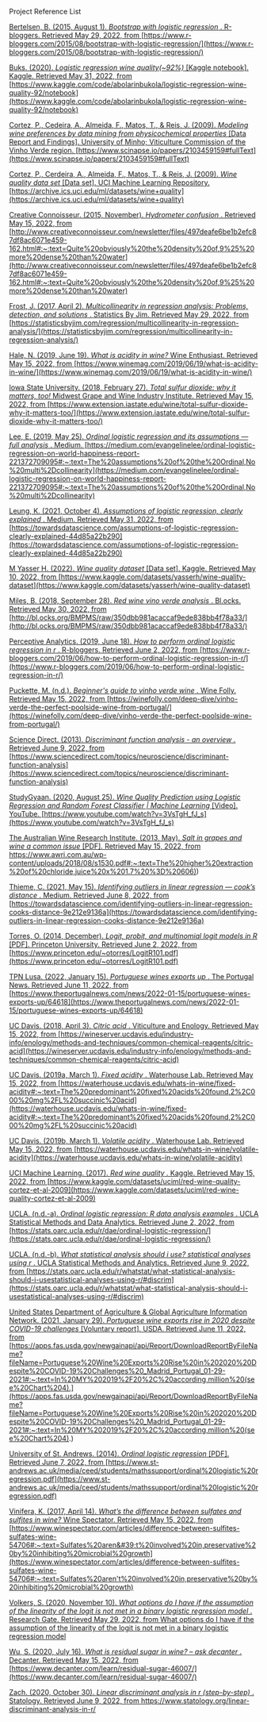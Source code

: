 Project Reference List

[Bertelsen, B. (2015, August 1).  *Bootstrap with logistic regression* . R-bloggers. Retrieved May 29, 2022, from ](https://www.perrlacomplete.com/App/#/paper/WmHHzl7GD0SW_78n_7IRLQ==/editor/reference-edit/824489FC-A80B-4298-AD91-3B73CDD4EB3D "Click to Edit Reference")[https://www.r-bloggers.com/2015/08/bootstrap-with-logistic-regression/](https://www.r-bloggers.com/2015/08/bootstrap-with-logistic-regression/)

[Buks. (2020). *Logistic regression wine quality(~92%)* [Kaggle notebook]. Kaggle. Retrieved May 31, 2022, from ](https://www.perrlacomplete.com/App/#/paper/WmHHzl7GD0SW_78n_7IRLQ==/editor/reference-edit/4F85A9A4-9ED5-4F66-A67D-20B62BC5B2C1 "Click to Edit Reference")[https://www.kaggle.com/code/abolarinbukola/logistic-regression-wine-quality-92/notebook](https://www.kaggle.com/code/abolarinbukola/logistic-regression-wine-quality-92/notebook)

[Cortez, P., Cedeira, A., Almeida, F., Matos, T., &amp; Reis, J. (2009). *Modeling wine preferences by data mining from physicochemical properties* [Data Report and Findings]. University of Minho; Viticulture Commission of the Vinho Verde region. ](https://www.perrlacomplete.com/App/#/paper/WmHHzl7GD0SW_78n_7IRLQ==/editor/reference-edit/3B6F0E74-8E42-44B5-ACD1-41F1BB240466 "Click to Edit Reference")[https://www.scinapse.io/papers/2103459159#fullText](https://www.scinapse.io/papers/2103459159#fullText)

[Cortez, P., Cerdeira, A., Almeida, F., Matos, T., &amp; Reis, J. (2009). *Wine quality data set* [Data set]. UCI Machine Learning Repository. ](https://www.perrlacomplete.com/App/#/paper/WmHHzl7GD0SW_78n_7IRLQ==/editor/reference-edit/7CDB0C95-6EC8-43E2-AB05-F4C7C76A8AD0 "Click to Edit Reference")[https://archive.ics.uci.edu/ml/datasets/wine+quality](https://archive.ics.uci.edu/ml/datasets/wine+quality)

[Creative Connoisseur. (2015, November).  *Hydrometer confusion* . Retrieved May 15, 2022, from ](https://www.perrlacomplete.com/App/#/paper/WmHHzl7GD0SW_78n_7IRLQ==/editor/reference-edit/79304253-0D2F-4CBD-8FF8-88857E0B0F09 "Click to Edit Reference")[http://www.creativeconnoisseur.com/newsletter/files/497deafe6be1b2efc87df8ac6071e459-162.html#:~:text=Quite%20obviously%20the%20density%20of,9%25%20more%20dense%20than%20water](http://www.creativeconnoisseur.com/newsletter/files/497deafe6be1b2efc87df8ac6071e459-162.html#:~:text=Quite%20obviously%20the%20density%20of,9%25%20more%20dense%20than%20water)

[Frost, J. (2017, April 2).  *Multicollinearity in regression analysis: Problems, detection, and solutions* . Statistics By Jim. Retrieved May 29, 2022, from ](https://www.perrlacomplete.com/App/#/paper/WmHHzl7GD0SW_78n_7IRLQ==/editor/reference-edit/6A3E31F9-E6D3-486C-94C3-EBBEEBFE113A "Click to Edit Reference")[https://statisticsbyjim.com/regression/multicollinearity-in-regression-analysis/](https://statisticsbyjim.com/regression/multicollinearity-in-regression-analysis/)

[Hale, N. (2019, June 19). *What is acidity in wine?* Wine Enthusiast. Retrieved May 15, 2022, from ](https://www.perrlacomplete.com/App/#/paper/WmHHzl7GD0SW_78n_7IRLQ==/editor/reference-edit/A9E730AA-E63D-4ACF-8C6D-186690468C91 "Click to Edit Reference")[https://www.winemag.com/2019/06/19/what-is-acidity-in-wine/](https://www.winemag.com/2019/06/19/what-is-acidity-in-wine/)

[Iowa State University. (2018, February 27). *Total sulfur dioxide: why it matters, too!* Midwest Grape and Wine Industry Institute. Retrieved May 15, 2022, from ](https://www.perrlacomplete.com/App/#/paper/WmHHzl7GD0SW_78n_7IRLQ==/editor/reference-edit/BEF749F7-32A2-4005-8291-A886A21ED592 "Click to Edit Reference")[https://www.extension.iastate.edu/wine/total-sulfur-dioxide-why-it-matters-too/](https://www.extension.iastate.edu/wine/total-sulfur-dioxide-why-it-matters-too/)

[Lee, E. (2019, May 25).  *Ordinal logistic regression and its assumptions — full analysis* . Medium. ](https://www.perrlacomplete.com/App/#/paper/WmHHzl7GD0SW_78n_7IRLQ==/editor/reference-edit/DA0DDCCC-16EC-478A-BD41-25EF6B70F2BA "Click to Edit Reference")[https://medium.com/evangelinelee/ordinal-logistic-regression-on-world-happiness-report-221372709095#:~:text=The%20assumptions%20of%20the%20Ordinal,No%20multi%2Dcollinearity](https://medium.com/evangelinelee/ordinal-logistic-regression-on-world-happiness-report-221372709095#:~:text=The%20assumptions%20of%20the%20Ordinal,No%20multi%2Dcollinearity)

[Leung, K. (2021, October 4).  *Assumptions of logistic regression, clearly explained* . Medium. Retrieved May 31, 2022, from ](https://www.perrlacomplete.com/App/#/paper/WmHHzl7GD0SW_78n_7IRLQ==/editor/reference-edit/4C4CD9BC-BD89-4B28-8702-F75847D55B9C "Click to Edit Reference")[https://towardsdatascience.com/assumptions-of-logistic-regression-clearly-explained-44d85a22b290](https://towardsdatascience.com/assumptions-of-logistic-regression-clearly-explained-44d85a22b290)

[M Yasser H. (2022). *Wine quality dataset* [Data set]. Kaggle. Retrieved May 10, 2022, from ](https://www.perrlacomplete.com/App/#/paper/WmHHzl7GD0SW_78n_7IRLQ==/editor/reference-edit/9E8E9503-FBD0-4654-B7CF-262008632B02 "Click to Edit Reference")[https://www.kaggle.com/datasets/yasserh/wine-quality-dataset](https://www.kaggle.com/datasets/yasserh/wine-quality-dataset)

[Miles, B. (2018, September 28).  *Red wine vino verde analysis* . Bl.ocks. Retrieved May 30, 2022, from ](https://www.perrlacomplete.com/App/#/paper/WmHHzl7GD0SW_78n_7IRLQ==/editor/reference-edit/E91EDA03-860E-4940-A866-F12BFD4D72F3 "Click to Edit Reference")[http://bl.ocks.org/BMPMS/raw/350dbb981acaccaf9ede838bb4f78a33/](http://bl.ocks.org/BMPMS/raw/350dbb981acaccaf9ede838bb4f78a33/)

[Perceptive Analytics. (2019, June 18).  *How to perform ordinal logistic regression in r* . R-bloggers. Retrieved June 2, 2022, from ](https://www.perrlacomplete.com/App/#/paper/WmHHzl7GD0SW_78n_7IRLQ==/editor/reference-edit/C8D694C2-2083-40A0-96CE-A0B0B11B6513 "Click to Edit Reference")[https://www.r-bloggers.com/2019/06/how-to-perform-ordinal-logistic-regression-in-r/](https://www.r-bloggers.com/2019/06/how-to-perform-ordinal-logistic-regression-in-r/)

[Puckette, M. (n.d.).  *Beginner's guide to vinho verde wine* . Wine Folly. Retrieved May 15, 2022, from ](https://www.perrlacomplete.com/App/#/paper/WmHHzl7GD0SW_78n_7IRLQ==/editor/reference-edit/510D56F6-3A22-48D8-AFCD-6BD3C0298B44 "Click to Edit Reference")[https://winefolly.com/deep-dive/vinho-verde-the-perfect-poolside-wine-from-portugal/](https://winefolly.com/deep-dive/vinho-verde-the-perfect-poolside-wine-from-portugal/)

[Science Direct. (2013).  *Discriminant function analysis - an overview* . Retrieved June 9, 2022, from ](https://www.perrlacomplete.com/App/#/paper/WmHHzl7GD0SW_78n_7IRLQ==/editor/reference-edit/BDFEE1B4-F4C8-4568-9023-7CD5E8583C7B "Click to Edit Reference")[https://www.sciencedirect.com/topics/neuroscience/discriminant-function-analysis](https://www.sciencedirect.com/topics/neuroscience/discriminant-function-analysis)

[StudyGyaan. (2020, August 25). *Wine Quality Prediction using Logistic Regression and Random Forest Classifier | Machine Learning* [Video]. YouTube. ](https://www.perrlacomplete.com/App/#/paper/WmHHzl7GD0SW_78n_7IRLQ==/editor/reference-edit/927D32BE-02CF-440C-B2BA-921B2CD346D9 "Click to Edit Reference")[https://www.youtube.com/watch?v=3VsTgH_fJ_s](https://www.youtube.com/watch?v=3VsTgH_fJ_s)

[The Australian Wine Research Institute. (2013, May). *Salt in grapes and wine a common issue* [PDF]. Retrieved May 15, 2022, from ](https://www.perrlacomplete.com/App/#/paper/WmHHzl7GD0SW_78n_7IRLQ==/editor/reference-edit/FE07A1F1-0078-4FF1-A765-E214C93A6E7B "Click to Edit Reference")[https://www.awri.com.au/wp-content/uploads/2018/08/s1530.pdf#:~:text=The%20higher%20extraction%20of%20chloride,juice%20x%201.7%20%3D%20606)](https://www.awri.com.au/wp-content/uploads/2018/08/s1530.pdf#:~:text=The%20higher%20extraction%20of%20chloride,juice%20x%201.7%20%3D%20606))

[Thieme, C. (2021, May 15).  *Identifying outliers in linear regression — cook’s distance* . Medium. Retrieved June 8, 2022, from ](https://www.perrlacomplete.com/App/#/paper/WmHHzl7GD0SW_78n_7IRLQ==/editor/reference-edit/2514BA1B-56F9-488B-8CF0-BFAED52B3A66 "Click to Edit Reference")[https://towardsdatascience.com/identifying-outliers-in-linear-regression-cooks-distance-9e212e9136a](https://towardsdatascience.com/identifying-outliers-in-linear-regression-cooks-distance-9e212e9136a)

[Torres, O. (2014, December). *Logit, probit, and multinomial logit models in R* [PDF]. Princeton University. Retrieved June 2, 2022, from ](https://www.perrlacomplete.com/App/#/paper/WmHHzl7GD0SW_78n_7IRLQ==/editor/reference-edit/69235397-D70B-4987-9A5E-A9AB13123001 "Click to Edit Reference")[https://www.princeton.edu/~otorres/LogitR101.pdf](https://www.princeton.edu/~otorres/LogitR101.pdf)

[TPN Lusa. (2022, January 15).  *Portuguese wines exports up* . The Portugal News. Retrieved June 11, 2022, from ](https://www.perrlacomplete.com/App/#/paper/WmHHzl7GD0SW_78n_7IRLQ==/editor/reference-edit/BE6B8358-8075-4808-A0E9-025C2AD5E3DF "Click to Edit Reference")[https://www.theportugalnews.com/news/2022-01-15/portuguese-wines-exports-up/64618](https://www.theportugalnews.com/news/2022-01-15/portuguese-wines-exports-up/64618)

[UC Davis. (2018, April 3).  *Citric acid* . Viticulture and Enology. Retrieved May 15, 2022, from ](https://www.perrlacomplete.com/App/#/paper/WmHHzl7GD0SW_78n_7IRLQ==/editor/reference-edit/018F77B8-D8DF-42D5-BABA-D51DB9789165 "Click to Edit Reference")[https://wineserver.ucdavis.edu/industry-info/enology/methods-and-techniques/common-chemical-reagents/citric-acid](https://wineserver.ucdavis.edu/industry-info/enology/methods-and-techniques/common-chemical-reagents/citric-acid)

[UC Davis. (2019a, March 1).  *Fixed acidity* . Waterhouse Lab. Retrieved May 15, 2022, from ](https://www.perrlacomplete.com/App/#/paper/WmHHzl7GD0SW_78n_7IRLQ==/editor/reference-edit/DDAA232A-6A02-4520-9343-C098C35E2C6D "Click to Edit Reference")[https://waterhouse.ucdavis.edu/whats-in-wine/fixed-acidity#:~:text=The%20predominant%20fixed%20acids%20found,2%2C000%20mg%2FL%20succinic%20acid](https://waterhouse.ucdavis.edu/whats-in-wine/fixed-acidity#:~:text=The%20predominant%20fixed%20acids%20found,2%2C000%20mg%2FL%20succinic%20acid)

[UC Davis. (2019b, March 1).  *Volatile acidity* . Waterhouse Lab. Retrieved May 15, 2022, from ](https://www.perrlacomplete.com/App/#/paper/WmHHzl7GD0SW_78n_7IRLQ==/editor/reference-edit/9F1B0EB2-C31C-4821-AB1C-23E10107851D "Click to Edit Reference")[https://waterhouse.ucdavis.edu/whats-in-wine/volatile-acidity](https://waterhouse.ucdavis.edu/whats-in-wine/volatile-acidity)

[UCI Machine Learning. (2017).  *Red wine quality* . Kaggle. Retrieved May 15, 2022, from ](https://www.perrlacomplete.com/App/#/paper/WmHHzl7GD0SW_78n_7IRLQ==/editor/reference-edit/E4701540-D631-4553-846E-96BEE2CDF885 "Click to Edit Reference")[https://www.kaggle.com/datasets/uciml/red-wine-quality-cortez-et-al-2009](https://www.kaggle.com/datasets/uciml/red-wine-quality-cortez-et-al-2009)

[UCLA. (n.d.-a).  *Ordinal logistic regression: R data analysis examples* . UCLA Statistical Methods and Data Analytics. Retrieved June 2, 2022, from ](https://www.perrlacomplete.com/App/#/paper/WmHHzl7GD0SW_78n_7IRLQ==/editor/reference-edit/9816AE50-229F-4D7D-A58B-9039F4DF7B2B "Click to Edit Reference")[https://stats.oarc.ucla.edu/r/dae/ordinal-logistic-regression/](https://stats.oarc.ucla.edu/r/dae/ordinal-logistic-regression/)

[UCLA. (n.d.-b).  *What statistical analysis should i use? statistical analyses using r* . UCLA Statistical Methods and Analytics. Retrieved June 9, 2022, from ](https://www.perrlacomplete.com/App/#/paper/WmHHzl7GD0SW_78n_7IRLQ==/editor/reference-edit/27D85927-D117-4C0E-BB91-C3A2A96900D3 "Click to Edit Reference")[https://stats.oarc.ucla.edu/r/whatstat/what-statistical-analysis-should-i-usestatistical-analyses-using-r/#discrim](https://stats.oarc.ucla.edu/r/whatstat/what-statistical-analysis-should-i-usestatistical-analyses-using-r/#discrim)

[United States Department of Agriculture &amp; Global Agriculture Information Network. (2021, January 29). *Portuguese wine exports rise in 2020 despite COVID-19 challenges* [Voluntary report]. USDA. Retrieved June 11, 2022, from ](https://www.perrlacomplete.com/App/#/paper/WmHHzl7GD0SW_78n_7IRLQ==/editor/reference-edit/EEEA068D-6023-421B-AC60-4DE0C221E664 "Click to Edit Reference")[https://apps.fas.usda.gov/newgainapi/api/Report/DownloadReportByFileName?fileName=Portuguese%20Wine%20Exports%20Rise%20in%202020%20Despite%20COVID-19%20Challenges%20_Madrid_Portugal_01-29-2021#:~:text=In%20MY%202019%2F20%2C%20according,million%20(see%20Chart%204).](https://apps.fas.usda.gov/newgainapi/api/Report/DownloadReportByFileName?fileName=Portuguese%20Wine%20Exports%20Rise%20in%202020%20Despite%20COVID-19%20Challenges%20_Madrid_Portugal_01-29-2021#:~:text=In%20MY%202019%2F20%2C%20according,million%20(see%20Chart%204).)

[University of St. Andrews. (2014). *Ordinal logistic regression* [PDF]. Retrieved June 7, 2022, from ](https://www.perrlacomplete.com/App/#/paper/WmHHzl7GD0SW_78n_7IRLQ==/editor/reference-edit/26FB512E-5F9E-4347-B9A1-C85075ABD6AD "Click to Edit Reference")[https://www.st-andrews.ac.uk/media/ceed/students/mathssupport/ordinal%20logistic%20regression.pdf](https://www.st-andrews.ac.uk/media/ceed/students/mathssupport/ordinal%20logistic%20regression.pdf)

[Vinifera, K. (2017, April 14). *What’s the difference between sulfates and sulfites in wine?* Wine Spectator. Retrieved May 15, 2022, from ](https://www.perrlacomplete.com/App/#/paper/WmHHzl7GD0SW_78n_7IRLQ==/editor/reference-edit/ABE9D1C7-3B75-44B8-9426-9CB1EE122135 "Click to Edit Reference")[https://www.winespectator.com/articles/difference-between-sulfites-sulfates-wine-54706#:~:text=Sulfates%20aren&#39;t%20involved%20in,preservative%20by%20inhibiting%20microbial%20growth](https://www.winespectator.com/articles/difference-between-sulfites-sulfates-wine-54706#:~:text=Sulfates%20aren't%20involved%20in,preservative%20by%20inhibiting%20microbial%20growth)

[Volkers, S. (2020, November 10).  *What options do I have if the assumption of the linearity of the logit is not met in a binary logistic regression model* . Research Gate. Retrieved May 29, 2022, from ](https://www.perrlacomplete.com/App/#/paper/WmHHzl7GD0SW_78n_7IRLQ==/editor/reference-edit/6B2CD91B-65C8-47B1-B3B6-B1E88079A8F4 "Click to Edit Reference")[What options do I have if the assumption of the linearity of the logit is not met in a binary logistic regression model](https://www.perrlacomplete.com/App/What%20options%20do%20I%20have%20if%20the%20assumption%20of%20the%20linearity%20of%20the%20logit%20is%20not%20met%20in%20a%20binary%20logistic%20regression%20model)

[Wu, S. (2020, July 16).  *What is residual sugar in wine? – ask decanter* . Decanter. Retrieved May 15, 2022, from ](https://www.perrlacomplete.com/App/#/paper/WmHHzl7GD0SW_78n_7IRLQ==/editor/reference-edit/339C18A1-F42B-41E7-A1DE-7673533CEEAD "Click to Edit Reference")[https://www.decanter.com/learn/residual-sugar-46007/](https://www.decanter.com/learn/residual-sugar-46007/)

[Zach. (2020, October 30).  *Linear discriminant analysis in r (step-by-step)* . Statology. Retrieved June 9, 2022, from ](https://www.perrlacomplete.com/App/#/paper/WmHHzl7GD0SW_78n_7IRLQ==/editor/reference-edit/C9C57318-AC38-4942-9521-F54CCC51353B "Click to Edit Reference")[https://www.statology.org/linear-discriminant-analysis-in-r/
](https://www.statology.org/linear-discriminant-analysis-in-r/)
